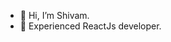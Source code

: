 - 👋 Hi, I’m Shivam.
- 🌱 Experienced ReactJs developer.
<!---
shivamds4u/shivamds4u is a ✨ special ✨ repository because its `README.md` (this file) appears on your GitHub profile.
You can click the Preview link to take a look at your changes.
--->
